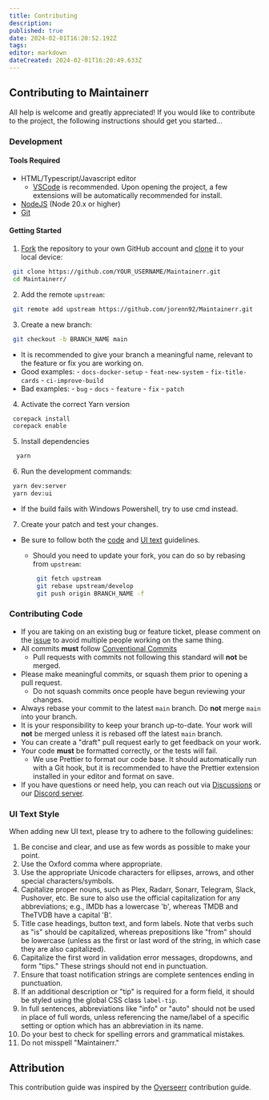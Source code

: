 ```yaml
---
title: Contributing
description: 
published: true
date: 2024-02-01T16:20:52.192Z
tags: 
editor: markdown
dateCreated: 2024-02-01T16:20:49.633Z
---
```


## Contributing to Maintainerr

All help is welcome and greatly appreciated! If you would like to contribute to the project, the following instructions should get you started...

### Development

#### Tools Required

- HTML/Typescript/Javascript editor
  - [VSCode](https://code.visualstudio.com/) is recommended. Upon opening the project, a few extensions will be automatically recommended for install.
- [NodeJS](https://nodejs.org/en/download/) (Node 20.x or higher)
- [Git](https://git-scm.com/downloads)

#### Getting Started

1. [Fork](https://help.github.com/articles/fork-a-repo/) the repository to your own GitHub account and [clone](https://help.github.com/articles/cloning-a-repository/) it to your local device:

  ```bash
   git clone https://github.com/YOUR_USERNAME/Maintainerr.git
   cd Maintainerr/
  ```

2. Add the remote `upstream`:

  ```bash
   git remote add upstream https://github.com/jorenn92/Maintainerr.git
  ```

3. Create a new branch:

  ```bash
   git checkout -b BRANCH_NAME main
  ```

- It is recommended to give your branch a meaningful name, relevant to the feature or fix you are working on.
- Good examples:
       - `docs-docker-setup`
       - `feat-new-system`
       - `fix-title-cards`
       - `ci-improve-build`
- Bad examples:
       - `bug`
       - `docs`
       - `feature`
       - `fix`
       - `patch`

4. Activate the correct Yarn version

  ```bash
   corepack install
   corepack enable
  ```

5. Install dependencies

  ```bash
    yarn
  ```

6. Run the development commands:

  ```bash
   yarn dev:server
   yarn dev:ui
  ```

- If the build fails with Windows Powershell, try to use cmd instead.

7. Create your patch and test your changes.

- Be sure to follow both the [code](#contributing-code) and [UI text](#ui-text-style) guidelines.
  - Should you need to update your fork, you can do so by rebasing from `upstream`:

    ```bash
     git fetch upstream
     git rebase upstream/develop
     git push origin BRANCH_NAME -f
    ```

### Contributing Code

- If you are taking on an existing bug or feature ticket, please comment on the [issue](https://github.com/jorenn92/Maintainerr/issues) to avoid multiple people working on the same thing.
- All commits **must** follow [Conventional Commits](https://www.conventionalcommits.org/en/v1.0.0/)
  - Pull requests with commits not following this standard will **not** be merged.
- Please make meaningful commits, or squash them prior to opening a pull request.
  - Do not squash commits once people have begun reviewing your changes.
- Always rebase your commit to the latest `main` branch. Do **not** merge `main` into your branch.
- It is your responsibility to keep your branch up-to-date. Your work will **not** be merged unless it is rebased off the latest `main` branch.
- You can create a "draft" pull request early to get feedback on your work.
- Your code **must** be formatted correctly, or the tests will fail.
  - We use Prettier to format our code base. It should automatically run with a Git hook, but it is recommended to have the Prettier extension installed in your editor and format on save.
- If you have questions or need help, you can reach out via [Discussions](https://github.com/jorenn92/Maintainerr/discussions) or our [Discord server](https://discord.gg/WP4ZW2QYwk).

### UI Text Style

When adding new UI text, please try to adhere to the following guidelines:

1. Be concise and clear, and use as few words as possible to make your point.
2. Use the Oxford comma where appropriate.
3. Use the appropriate Unicode characters for ellipses, arrows, and other special characters/symbols.
4. Capitalize proper nouns, such as Plex, Radarr, Sonarr, Telegram, Slack, Pushover, etc. Be sure to also use the official capitalization for any abbreviations; e.g., IMDb has a lowercase 'b', whereas TMDB and TheTVDB have a capital 'B'.
5. Title case headings, button text, and form labels. Note that verbs such as "is" should be capitalized, whereas prepositions like "from" should be lowercase (unless as the first or last word of the string, in which case they are also capitalized).
6. Capitalize the first word in validation error messages, dropdowns, and form "tips." These strings should not end in punctuation.
7. Ensure that toast notification strings are complete sentences ending in punctuation.
8. If an additional description or "tip" is required for a form field, it should be styled using the global CSS class `label-tip`.
9. In full sentences, abbreviations like "info" or "auto" should not be used in place of full words, unless referencing the name/label of a specific setting or option which has an abbreviation in its name.
10. Do your best to check for spelling errors and grammatical mistakes.
11. Do not misspell "Maintainerr."

## Attribution

This contribution guide was inspired by the [Overseerr](https://github.com/sct/overseerr) contribution guide.
